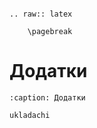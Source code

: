 ```{eval-rst}

.. raw:: latex

    \pagebreak

```

# Додатки

```{toctree}
:caption: Додатки

ukladachi
```
